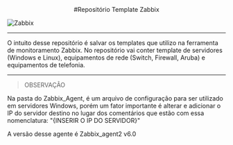 <center> #Repositório Template Zabbix </center>

![Zabbix](https://assets.zabbix.com/img/logo/zabbix_logo_500x131.png)

***
O intuito desse repositório é salvar os templates que utilizo na ferramenta de monitoramento Zabbix.
No repositório vai conter template de servidores (Windows e Linux), equipamentos de rede (Switch, Firewall, Aruba) e equipamentos de telefonia. 
***

> OBSERVAÇÂO

Na pasta do Zabbix_Agent, é um arquivo de configuração para ser utilizado em servidores Windows, porém um fator importante é alterar e adicionar o IP do servidor destino no lugar dos comentários que estão com essa nomenclatura: "{INSERIR O IP DO SERVIDOR}"

A versão desse agente é Zabbix_agent2 v6.0




